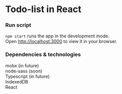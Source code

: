# Todo-list in React

### Run script

`npm start` runs the app in the development mode.\
Open [http://localhost:3000](http://localhost:3000) to view it in your browser.

### Dependencies & technologies
mobx (in future)<br>
node-sass (soon)<br>
Typescript (in future)<br>
IndexedDB <br>
React

